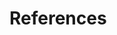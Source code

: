 # References

[^LR92]: [W. Litwin and T. Risch: Main Memory Oriented Optimization of OO Queries Using Typed Datalog with Foreign Predicates, IEEE Transactions on Knowledge and Data Engineering, Vol. 4, No. 6, December 1992](http://user.it.uu.se/~udbl/publ/tkde92.pdf).

[^FR97]: [G. Fahl and T. Risch: Query Processing over Object Views of Relational Data, The VLDB Journal , Vol. 6 No. 4, November 1997, pp 261-281.](http://www.it.uu.se/research/group/udbl/publ/vldbj97.pdf)

[^CR01]: [K.Cassel and T. Risch: An Object-Oriented Multi-Mediator Browser. Presented at 2nd International Workshop on User Interfaces to Data Intensive Systems, Zürich, Switzerland, May 31 - June 1, 2001](http://www.it.uu.se/research/group/udbl/publ/goovipaper3.pdf)

[^ER00]: [D.Elin and T. Risch: Amos II Java Interfaces,Uppsala University, 2000.](http://user.it.uu.se/%7Etorer/publ/javaapi.pdf)

[^FR95]: [S. Flodin and T. Risch, Processing Object-Oriented Queries with Invertible Late Bound Functions, Proc. VLDB Conf., Zürich, Switzerland, 1995.](http://user.it.uu.se/%7Etorer/publ/vldb95.pdf)

[^FR97]: [G. Fahl and T. Risch: Query Processing over Object Views of Relational Data, The VLDB Journal , Vol. 6 No. 4, November 1997, pp 261-281.](http://www.it.uu.se/research/group/udbl/publ/vldbj97.pdf)

[^JR99a]: V. Josifovski, T. Risch: Functional Query Optimization over Object-Oriented Views for Data Integration Journal of Intelligent Information Systems (JIIS), Vol. 12, No. 2-3, 1999.

[^JR99b]: [V. Josifovski, T. Risch: Integrating Heterogeneous Overlapping Databases through Object-Oriented Transformations. In Proc. 25th Intl. Conf. On Very Large Databases, Edinburgh, Scotland, September 1999.](http://www.it.uu.se/research/group/udbl/publ/vldb99.pdf)

[^JR02]: V. Josifovski, T. Risch: Query Decomposition for a Distributed Object-Oriented Mediator System. [Distributed and Parallel Databases J., Kluwer, May 2002.](http://www.springer.com/computer/database+management+%26+information+retrieval/journal/10619)

[^KJR03]: T.Katchaounov, V. Josifovski, and T. Risch: Scalable View Expansion in a Peer Mediator System, Proc. 8th International Conference on Database Systems for Advanced Applications (DASFAA 2003), Kyoto, Japan, March 2003.

[^Nas93]: J.Näs: Randomized optimization of object oriented queries in a main memory database management system, MSc thesis, LiTH-IDA-Ex 9325 Linköping University 1993.

[^Ris12]: T. Risch: Amos II C Interfaces, Uppsala University, 2012.

[^Ris06]: T. Risch: ALisp v2 User's Guide, Uppsala University, 2006.

[^RJK03]: T. Risch, V. Josifovski, and T. Katchaounov: Functional Data Integration in a Distributed Mediator System, in P. Gray, L. Kerschberg, P. King, and A. Poulovassilis (eds.): Functional Approach to Data Management - Modeling, Analyzing and Integrating Heterogeneous Data, Springer, ISBN 3-540-00375-4, 2003.
